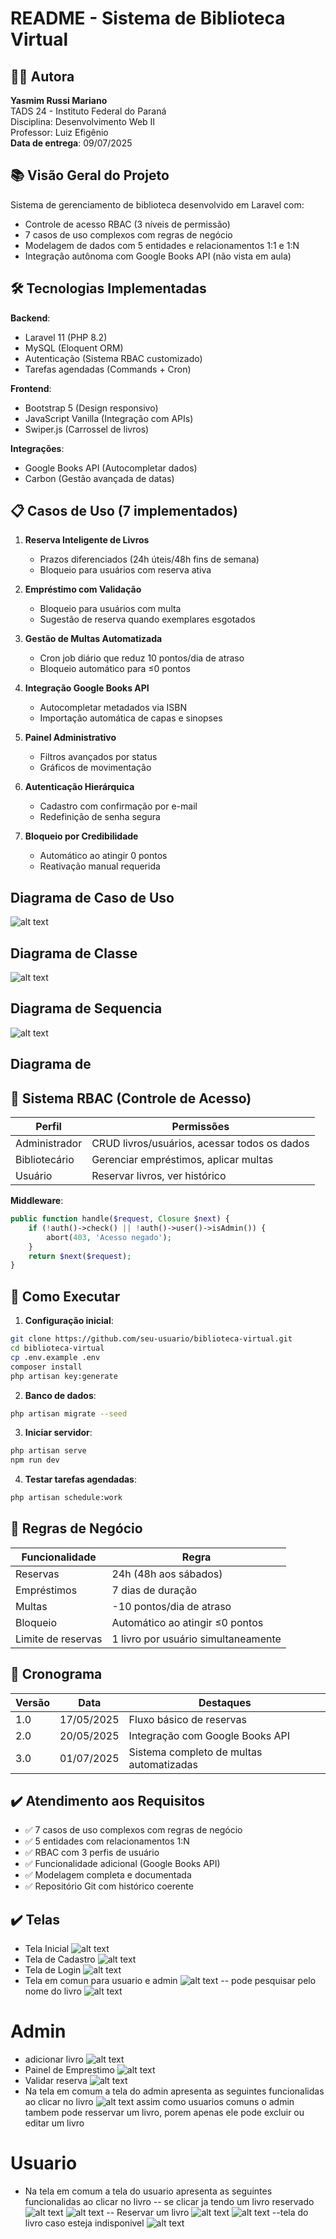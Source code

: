 # README - Sistema de Biblioteca Virtual

## 👩‍💻 Autora
**Yasmim Russi Mariano**  
TADS 24 - Instituto Federal do Paraná  
Disciplina: Desenvolvimento Web II  
Professor: Luiz Efigênio  
**Data de entrega**: 09/07/2025

## 📚 Visão Geral do Projeto
Sistema de gerenciamento de biblioteca desenvolvido em Laravel com:
- Controle de acesso RBAC (3 níveis de permissão)
- 7 casos de uso complexos com regras de negócio
- Modelagem de dados com 5 entidades e relacionamentos 1:1 e 1:N
- Integração autônoma com Google Books API (não vista em aula)

## 🛠 Tecnologias Implementadas
**Backend**:
- Laravel 11 (PHP 8.2)
- MySQL (Eloquent ORM)
- Autenticação (Sistema RBAC customizado)
- Tarefas agendadas (Commands + Cron)

**Frontend**:
- Bootstrap 5 (Design responsivo)
- JavaScript Vanilla (Integração com APIs)
- Swiper.js (Carrossel de livros)

**Integrações**:
- Google Books API (Autocompletar dados)
- Carbon (Gestão avançada de datas)

## 📋 Casos de Uso (7 implementados)
1. **Reserva Inteligente de Livros**  
   - Prazos diferenciados (24h úteis/48h fins de semana)
   - Bloqueio para usuários com reserva ativa

2. **Empréstimo com Validação**  
   - Bloqueio para usuários com multa
   - Sugestão de reserva quando exemplares esgotados

3. **Gestão de Multas Automatizada**  
   - Cron job diário que reduz 10 pontos/dia de atraso
   - Bloqueio automático para ≤0 pontos

4. **Integração Google Books API**  
   - Autocompletar metadados via ISBN
   - Importação automática de capas e sinopses

5. **Painel Administrativo**  
   - Filtros avançados por status
   - Gráficos de movimentação

6. **Autenticação Hierárquica**  
   - Cadastro com confirmação por e-mail
   - Redefinição de senha segura

7. **Bloqueio por Credibilidade**  
   - Automático ao atingir 0 pontos
   - Reativação manual requerida

## Diagrama de Caso de Uso
![alt text](image.png)

## Diagrama de Classe
![alt text](image-1.png)

## Diagrama de Sequencia
![alt text](image-2.png)

## Diagrama de


## 🔐 Sistema RBAC (Controle de Acesso)
| Perfil         | Permissões                                  |
|----------------|---------------------------------------------|
| Administrador  | CRUD livros/usuários, acessar todos os dados|
| Bibliotecário  | Gerenciar empréstimos, aplicar multas      |
| Usuário        | Reservar livros, ver histórico             |

**Middleware**:
```php
public function handle($request, Closure $next) {
    if (!auth()->check() || !auth()->user()->isAdmin()) {
        abort(403, 'Acesso negado');
    }
    return $next($request);
}
```

## 🚀 Como Executar
1. **Configuração inicial**:
```bash
git clone https://github.com/seu-usuario/biblioteca-virtual.git
cd biblioteca-virtual
cp .env.example .env
composer install
php artisan key:generate
```

2. **Banco de dados**:
```bash
php artisan migrate --seed
```

3. **Iniciar servidor**:
```bash
php artisan serve
npm run dev
```

4. **Testar tarefas agendadas**:
```bash
php artisan schedule:work
```

## 📌 Regras de Negócio
| Funcionalidade          | Regra                                      |
|-------------------------|--------------------------------------------|
| Reservas                | 24h (48h aos sábados)                     |
| Empréstimos             | 7 dias de duração                         |
| Multas                  | -10 pontos/dia de atraso                  |
| Bloqueio                | Automático ao atingir ≤0 pontos           |
| Limite de reservas      | 1 livro por usuário simultaneamente       |

## 📅 Cronograma
| Versão | Data       | Destaques                                  |
|--------|------------|--------------------------------------------|
| 1.0    | 17/05/2025 | Fluxo básico de reservas                   |
| 2.0    | 20/05/2025 | Integração com Google Books API            |
| 3.0    | 01/07/2025 | Sistema completo de multas automatizadas   |

## ✔️ Atendimento aos Requisitos
- ✅ 7 casos de uso complexos com regras de negócio
- ✅ 5 entidades com relacionamentos 1:N
- ✅ RBAC com 3 perfis de usuário
- ✅ Funcionalidade adicional (Google Books API)
- ✅ Modelagem completa e documentada
- ✅ Repositório Git com histórico coerente

## ✔️ Telas

- Tela Inicial
![alt text](image-3.png)
- Tela de Cadastro
![alt text](image-4.png)
- Tela de Login
![alt text](image-5.png)
- Tela em comun para usuario e admin
![alt text](image-6.png)
-- pode pesquisar pelo nome do livro
![alt text](image-16.png)
# Admin
- adicionar livro
![alt text](image-7.png)
- Painel de Emprestimo
![alt text](image-8.png)
- Validar reserva
![alt text](image-9.png)
- Na tela em comum a tela do admin apresenta as seguintes funcionalidas ao clicar no livro
![alt text](image-10.png)
assim como usuarios comuns o admin tambem pode resservar um livro, porem apenas ele pode excluir ou editar um livro
# Usuario
- Na tela em comum a tela do usuario apresenta as seguintes funcionalidas ao clicar no livro
-- se clicar ja tendo um livro reservado
![alt text](image-11.png)
![alt text](image-12.png)
-- Reservar um livro
![alt text](image-14.png)
![alt text](image-15.png)
--tela do livro caso esteja indisponivel
![alt text](image-13.png)